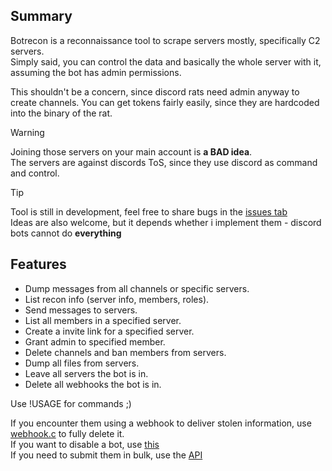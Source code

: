 ## Summary
Botrecon is a reconnaissance tool to scrape servers mostly, specifically C2 servers.  
Simply said, you can control the data and basically the whole server with it, assuming the bot has admin permissions.  

This shouldn't be a concern, since discord rats need admin anyway to create channels.
You can get tokens fairly easily, since they are hardcoded into the binary of the rat.

> [!WARNING]
> Joining those servers on your main account is **a BAD idea**.  
> The servers are against discords ToS, since they use discord as command and control.  

> [!TIP]
> Tool is still in development, feel free to share bugs in the [issues tab](https://github.com/tdsoperational/botrecon/issues)  
> Ideas are also welcome, but it depends whether i implement them - discord bots cannot do **everything**  

## Features
- Dump messages from all channels or specific servers.  
- List recon info (server info, members, roles).  
- Send messages to servers.  
- List all members in a specified server.  
- Create a invite link for a specified server.  
- Grant admin to specified member.  
- Delete channels and ban members from servers.  
- Dump all files from servers.  
- Leave all servers the bot is in.
- Delete all webhooks the bot is in.  

Use !USAGE for commands ;)  

If you encounter them using a webhook to deliver stolen information, use [webhook.c](https://github.com/tdsoperational/botrecon/blob/main/webhook.c) to fully delete it.  
If you want to disable a bot, use [this](https://tdsmental.pythonanywhere.com)  
If you need to submit them in bulk, use the [API](https://tdsmental.pythonanywhere.com/api-info)  
